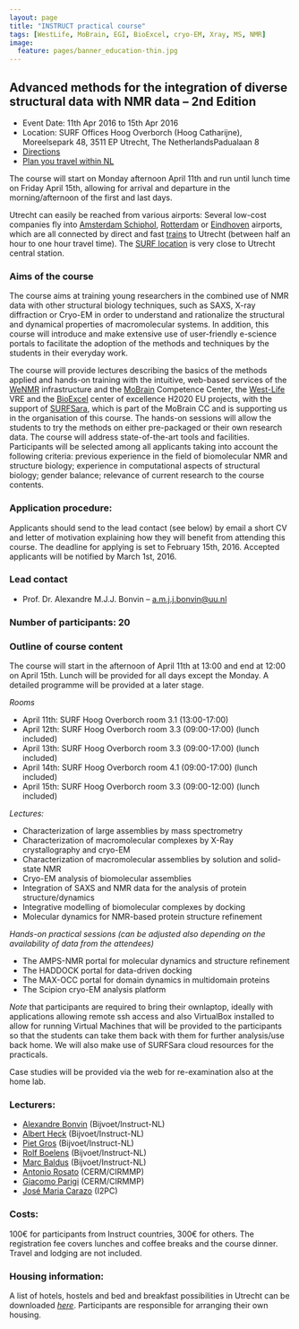 ```yaml
---
layout: page
title: "INSTRUCT practical course"
tags: [WestLife, MoBrain, EGI, BioExcel, cryo-EM, Xray, MS, NMR]
image:
  feature: pages/banner_education-thin.jpg
---
```


## Advanced methods for the integration of diverse structural data with NMR data – 2nd Edition

* Event Date: 11th Apr 2016 to 15th Apr 2016
* Location: SURF Offices Hoog Overborch (Hoog Catharijne), Moreelsepark 48, 3511 EP Utrecht, The NetherlandsPadualaan 8
* [Directions](https://www.google.nl/maps/place/SURF/@52.0891266,5.1113904,17z/data=!3m1!4b1!4m2!3m1!1s0x47c66f643c8cc5d3:0xb3c244816bf24e33)
* [Plan you travel within NL](http://9292.nl/en)

The course will start on Monday afternoon April 11th and run until lunch time on Friday April 15th, allowing for arrival and departure in the morning/afternoon of the first and last days.

Utrecht can easily be reached from various airports: Several low-cost companies fly into [Amsterdam Schiphol](http://www.schiphol.nl/), [Rotterdam](http://www.rotterdamthehagueairport.nl/en/) or [Eindhoven](http://www.eindhovenairport.com/en/) airports, which are all connected by direct and fast [trains](http://www.ns.nl/en) to Utrecht (between half an hour to one hour travel time). The [SURF location](https://www.google.nl/maps/place/SURF/@52.0891266,5.1113904,17z/data=!3m1!4b1!4m2!3m1!1s0x47c66f643c8cc5d3:0xb3c244816bf24e33) is very close to Utrecht central station. 


### Aims of the course

The course aims at training young researchers in the combined use of NMR data with other structural biology techniques, such as SAXS, X-ray diffraction or Cryo-EM in order to understand and rationalize the structural and dynamical properties of macromolecular systems. In addition, this course will introduce and make extensive use of user-friendly e-science portals to facilitate the adoption of the methods and techniques by the students in their everyday work.

The course will provide lectures describing the basics of the methods applied and hands-on training with the intuitive, web-based services of the [WeNMR](http://www.wenmr.eu) infrastructure and the [MoBrain](https://wiki.egi.eu/wiki/EGI-Engage:WP6#TASK_SA2.5_MoBrain) Competence Center, the [West-Life](http://www.west-life.eu) VRE and the [BioExcel](http://www.bioexcel.eu) center of excellence H2020 EU projects, with the support of [SURFSara](https://www.surf.nl/en/about-surf/subsidiaries/surfsara/), which is part of the MoBrain CC and is supporting us in the organisation of this course. The hands-on sessions will allow the students to try the methods on either pre-packaged or their own research data. The course will address state-of-the-art tools and facilities. Participants will be selected among all applicants taking into account the following criteria: previous experience in the field of biomolecular NMR and structure biology; experience in computational aspects of structural biology; gender balance; relevance of current research to the course contents.


### Application procedure: 

Applicants should send to the lead contact (see below) by email a short CV and letter of motivation explaining how they will benefit from attending this course. The deadline for applying is set to February 15th, 2016. Accepted applicants will be notified by March 1st, 2016.


### Lead contact

* Prof. Dr. Alexandre M.J.J. Bonvin – a.m.j.j.bonvin@uu.nl

### Number of participants: 20


### Outline of course content

The course will start in the afternoon of April 11th at 13:00 and end at 12:00 on April 15th. Lunch will be provided for all days except the Monday.
A detailed programme will be provided at a later stage.

*Rooms*

* April 11th: SURF Hoog Overborch room 3.1 (13:00-17:00)
* April 12th: SURF Hoog Overborch room 3.3 (09:00-17:00) (lunch included)
* April 13th: SURF Hoog Overborch room 3.3 (09:00-17:00) (lunch included)
* April 14th: SURF Hoog Overborch room 4.1 (09:00-17:00) (lunch included)
* April 15th: SURF Hoog Overborch room 3.3 (09:00-12:00) (lunch included)


*Lectures:*

* Characterization of large assemblies by mass spectrometry
* Characterization of macromolecular complexes by X-Ray crystallography and cryo-EM
* Characterization of macromolecular assemblies by solution and solid-state NMR
* Cryo-EM analysis of biomolecular assemblies
* Integration of SAXS and NMR data for the analysis of protein structure/dynamics
* Integrative modelling of biomolecular complexes by docking
* Molecular dynamics for NMR-based protein structure refinement


*Hands-on practical sessions (can be adjusted also depending on the availability of data from the attendees)*

* The AMPS-NMR portal for molecular dynamics and structure refinement
* The HADDOCK portal for data-driven docking
* The MAX-OCC portal for domain dynamics in multidomain proteins
* The Scipion cryo-EM analysis platform

_Note_ that participants are required to bring their ownlaptop, ideally with applications allowing remote ssh access and also VirtualBox installed to allow for running Virtual Machines that will be provided to the participants so that the students can take them back with them for further analysis/use back home. We will also make use of SURFSara cloud resources for the practicals.

Case studies will be provided via the web for re-examination also at the home lab.


### Lecturers:

* [Alexandre Bonvin](http://www.uu.nl/staff/amjjbonvin) (Bijvoet/Instruct-NL)
* [Albert Heck](http://www.uu.nl/staff/AJRHeck) (Bijvoet/Instruct-NL)
* [Piet Gros](http://www.uu.nl/staff/PGros) (Bijvoet/Instruct-NL)
* [Rolf Boelens](http://www.uu.nl/staff/RBoelens) (Bijvoet/Instruct-NL)
* [Marc Baldus](http://www.uu.nl/staff/MBaldus) (Bijvoet/Instruct-NL)
* [Antonio Rosato](http://www.cerm.unifi.it/people/antonio-rosato) (CERM/CIRMMP)
* [Giacomo Parigi](http://www.cerm.unifi.it/people/giacomo-parigi) (CERM/CIRMMP)
* [José Maria Carazo](http://biocomp.cnb.csic.es/carazo) (I2PC)

 
### Costs: 

100€ for participants from Instruct countries, 300€ for others. The registration fee covers lunches and coffee breaks and the course dinner. Travel and lodging are not included.

### Housing information:

A list of hotels, hostels and bed and breakfast possibilities in Utrecht can be downloaded [*here*](/docs/Hotels-Utrecht-Nov2015.pdf).
Participants are responsible for arranging their own housing.


